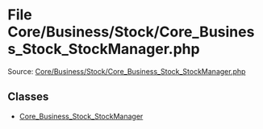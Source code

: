 File Core/Business/Stock/Core_Business_Stock_StockManager.php
=========

Source: [Core/Business/Stock/Core_Business_Stock_StockManager.php](https://github.com/PrestaShop/PrestaShop/blob/1.6.1.3/Core/Business/Stock/Core_Business_Stock_StockManager.php)


Classes
-------

* [Core_Business_Stock_StockManager](class.Core_Business_Stock_StockManager.md)

